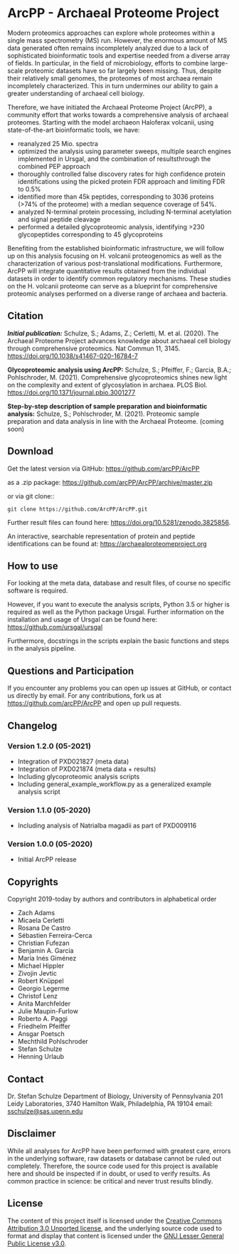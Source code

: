 # ArcPP - Archaeal Proteome Project

Modern proteomics approaches can explore whole proteomes within a single mass spectrometry (MS) run. However, the enormous amount of MS data generated often remains incompletely analyzed due to a lack of sophisticated bioinformatic tools and expertise needed from a diverse array of fields. In particular, in the field of microbiology, efforts to combine large-scale proteomic datasets have so far largely been missing. Thus, despite their relatively small genomes, the proteomes of most archaea remain incompletely characterized. This in turn undermines our ability to gain a greater understanding of archaeal cell biology. 

Therefore, we have initiated the Archaeal Proteome Project (ArcPP), a community effort that works towards a comprehensive analysis of archaeal proteomes. Starting with the model archaeon Haloferax volcanii, using state-of-the-art bioinformatic tools, we have:
* reanalyzed 25 Mio. spectra
* optimized the analysis using parameter sweeps, multiple search engines implemented in Ursgal, and the combination of resultsthrough the combined PEP approach
* thoroughly controlled false discovery rates for high confidence protein identifications using the picked protein FDR approach and limiting FDR to 0.5%
* identified more than 45k peptides, corresponding to 3036 proteins (>74% of the proteome) with a median sequence coverage of 54%.
* analyzed N-terminal protein processing, including N-terminal acetylation and signal peptide cleavage
* performed a detailed glycoproteomic analysis, identifying >230 glycopeptides corresponding to 45 glycoproteins

Benefiting from the established bioinformatic infrastructure, we will follow up on this analysis focusing on H. volcanii proteogenomics as well as the characterization of various post-translational modifications. Furthermore, ArcPP will integrate quantitative results obtained from the individual datasets in order to identify common regulatory mechanisms. These studies on the H. volcanii proteome can serve as a blueprint for comprehensive proteomic analyses performed on a diverse range of archaea and bacteria.


## Citation

***Initial publication:***
Schulze, S.; Adams, Z.; Cerletti, M. et al. (2020). The Archaeal Proteome Project advances knowledge about archaeal cell biology through comprehensive proteomics. Nat Commun 11, 3145. https://doi.org/10.1038/s41467-020-16784-7

**Glycoproteomic analysis using ArcPP:**
Schulze, S.; Pfeiffer, F.; Garcia, B.A.; Pohlschroder, M. (2021). Comprehensive glycoproteomics shines new light on the complexity and extent of glycosylation in archaea. PLOS Biol.  https://doi.org/10.1371/journal.pbio.3001277

**Step-by-step description of sample preparation and bioinformatic analysis:**
Schulze, S.; Pohlschroder, M. (2021). Proteomic sample preparation and data analysis in line with the Archaeal Proteome. (coming soon)


## Download

Get the latest version via GitHub: https://github.com/arcPP/ArcPP

as a .zip package: https://github.com/arcPP/ArcPP/archive/master.zip

or via git clone::

    git clone https://github.com/ArcPP/ArcPP.git

Further result files can found here: https://doi.org/10.5281/zenodo.3825856.

An interactive, searchable representation of protein and peptide identifications can be found at: https://archaealproteomeproject.org 


## How to use

For looking at the meta data, database and result files, of course no specific software is required.

However, if you want to execute the analysis scripts, Python 3.5 or higher is required as well as the
Python package Ursgal. Further information on the installation and usage of Ursgal can be found here:
https://github.com/ursgal/ursgal

Furthermore, docstrings in the scripts explain the basic functions and steps in the analysis pipeline.


## Questions and Participation

If you encounter any problems you can open up issues at GitHub, or contact us directly by email.
For any contributions, fork us at https://github.com/arcPP/ArcPP and open up pull requests.


## Changelog

### Version 1.2.0 (05-2021)
* Integration of PXD021827 (meta data)
* Integration of PXD021874 (meta data + results)
* Including glycoproteomic analysis scripts
* Including general_example_workflow.py as a generalized example analysis script

### Version 1.1.0 (05-2020)
* Including analysis of Natrialba magadii as part of PXD009116

### Version 1.0.0 (05-2020)
* Initial ArcPP release

## Copyrights

Copyright 2019-today by authors and contributors in alphabetical order

* Zach Adams
* Micaela Cerletti
* Rosana De Castro
* Sébastien Ferreira-Cerca
* Christian Fufezan
* Benjamin A. Garcia
* María Inés Giménez
* Michael Hippler
* Zivojin Jevtic
* Robert Knüppel
* Georgio Legerme
* Christof Lenz
* Anita Marchfelder
* Julie Maupin-Furlow
* Roberto A. Paggi
* Friedhelm Pfeiffer
* Ansgar Poetsch
* Mechthild Pohlschroder
* Stefan Schulze
* Henning Urlaub

## Contact

Dr. Stefan Schulze
Department of Biology, University of Pennsylvania
201 Leidy Laboratories, 3740 Hamilton Walk, Philadelphia, PA 19104
email: sschulze@sas.upenn.edu

## Disclaimer

While all analyses for ArcPP have been performed with greatest care, errors in the underlying software, raw datasets or database cannot be ruled out completely. Therefore, the source code used for this project is available here and should be inspected if in doubt, or used to verify results. As common practice in science: be critical and never trust results blindly.

## License

The content of this project itself is licensed under the [Creative Commons Attribution 3.0 Unported license](https://creativecommons.org/licenses/by/3.0/), and the underlying source code used to format and display that content is licensed under the [GNU Lesser General Public License v3.0](https://github.com/arcPP/ArcPP/blob/master/LICENSE).
